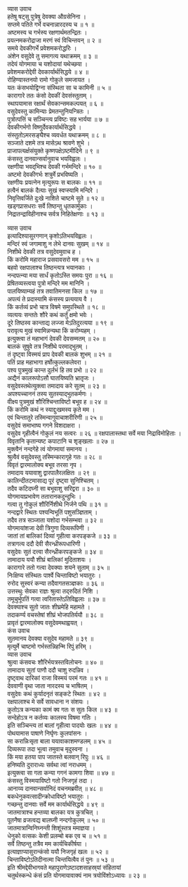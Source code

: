 व्यास उवाच  
हतेषु षट्सु पुत्रेषु देवक्या औग्रसेनिना ।  
सप्तमे पतिते गर्भे वचनान्नारदस्य च ॥ १ ॥  
अष्टमस्य च गर्भस्य रक्षणार्थमतन्द्रितः ।  
प्रयत्नमकरोद्राजा मरणं स्वं विचिन्तयन् ॥ २ ॥  
समये देवकीगर्भे प्रवेशमकरोद्धरिः ।  
अंशेन वसुदेवे तु समागत्य यथाक्रमम् ॥ ३ ॥  
तदेयं योगमाया च यशोदायां यथेच्छया ।  
प्रवेशमकरोद्देवी देवकार्यार्थसिद्धये ॥ ४ ॥  
रोहिण्यास्तनयो रामो गोकुले समजायत ।  
यतः कंसभयोद्विग्ना संस्थिता सा च कामिनी ॥ ५ ॥  
कारागारे ततः कंसो देवकीं देवसंस्तुताम् ।  
स्थापयामास रक्षार्थं सेवकान्समकल्पयत् ॥ ६ ॥  
वसुदेवस्तु कामिन्याः प्रेमतन्तुनियन्त्रितः ।  
पुत्रोत्पत्तिं च सञ्चिन्त्य प्रविष्टः सह भार्यया ॥ ७ ॥  
देवकीगर्भगो विष्णुर्देवकार्यार्थसिद्धये ।  
संस्तुतोऽमरसङ्घैश्च व्यवर्धत यथाक्रमम् ॥ ८ ॥  
सञ्जाते दशमे तत्र मासेऽथ श्रावणे शुभे ।  
प्राजापत्यर्क्षसंयुक्ते कृष्णपक्षेऽष्टमीदिने ॥ ९ ॥  
कंसस्तु दानवान्सर्वानुवाच भयविह्वलः ।  
रक्षणीया भवद्‌भिश्च देवकी गर्भमन्दिरे ॥ १० ॥  
अष्टमो देवकीगर्भः शत्रुर्मे प्रभविष्यति ।  
रक्षणीयः प्रयत्नेन मृत्युरूपः स बालकः ॥ ११ ॥  
हत्वैनं बालकं दैत्याः सुखं स्वप्स्यामि मन्दिरे ।  
निवृत्तिवर्जिते दुःखे नाशिते चाष्टमे सुते ॥ १२ ॥  
खड्गप्रासधराः सर्वे तिष्ठन्तु धृतकार्मुकाः ।  
निद्रातन्द्राविहीनाश्च सर्वत्र निहितेक्षणाः ॥ १३ ॥  
  
व्यास उवाच  
इत्यादिश्यासुरगणान् कृशोऽतिभयविह्वलः ।  
मन्दिरं स्वं जगामाशु न लेभे दानवः सुखम् ॥ १४ ॥  
निशीथे देवकी तत्र वसुदेवमुवाच ह ।  
किं करोमि महाराज प्रसवावसरो मम ॥ १५ ॥  
बहवो रक्षपालाश्च तिष्ठन्त्यत्र भयानकाः ।  
नन्दपत्न्या मया सार्धं कृतोऽस्ति समयः पुरा ॥ १६ ॥  
प्रेषितव्यस्त्वया पुत्रो मन्दिरे मम मानिनि ।  
पालयिष्याम्यहं तत्र तवातिमनसा किल ॥ १७ ॥  
अपत्यं ते प्रदास्यामि कंसस्य प्रत्ययाय वै ।  
किं कर्तव्यं प्रभो चात्र विषमे समुपस्थिते ॥ १८ ॥  
व्यत्ययः सन्ततेः शौरे कथं कर्तुं क्षमो भवेः ।  
दूरे तिष्ठस्व कान्ताद्य लज्जा मेऽतिदुरत्यया ॥ १९ ॥  
परावृत्य मुखं स्वामिन्नन्यथा किं करोम्यहम् ।  
इत्युक्त्वा तं महाभागं देवकी देवसम्मतम् ॥ २० ॥  
बालकं सुषुवे तत्र निशीथे परमाद्‌भुतम् ।  
तं दृष्ट्वा विस्मयं प्राप देवकी बालकं शुभम् ॥ २१ ॥  
पतिं प्राह महाभागा हर्षोत्कुल्लकलेवरा ।  
पश्य पुत्रमुखं कान्त दुर्लभं हि तव प्रभो ॥ २२ ॥  
अद्यैनं कालरूपोऽसौ घातयिष्यति भ्रातृजः ।  
वसुदेवस्तथेत्युक्त्वा तमादाय करे सुतम् ॥ २३ ॥  
अपश्यच्चाननं तस्य सुतस्याद्‌भुतकर्मणः ।  
वीक्ष्य पुत्रमुखं शौरिश्चिन्ताविष्टो बभूव ह ॥ २४ ॥  
किं करोमि कथं न स्याद्दुःखमस्य कृते मम ।  
एवं चिन्तातुरे तस्मिन्वागुवाचाशरीरिणी ॥ २५ ॥  
वसुदेवं समाभाष्य गगने विशदाक्षरा ।  
वसुदेव गृहीत्वैनं गोकुलं नय सत्वरः ॥ २६ ॥
रक्षपालास्तथा सर्वे मया निद्राविमोहिताः ।  
विवृतानि कृतान्यष्ट कपाटानि च शृङ्खलाः ॥ २७ ॥  
मुक्त्वैनं नन्दगेहे त्वं योगमायां समानय ।  
श्रुत्वैवं वसुदेवस्तु तस्मिन्कारागृहे गतः ॥ २८ ॥  
विवृतं द्वारमालोक्य बभूव तरसा नृप ।  
तमादाय ययावाशु द्वारपालैरलक्षितः ॥ २९ ॥  
कालिन्दीतटमासाद्य पूरं दृष्ट्वा सुनिश्चितम् ।  
तदैव कटिदघ्नी सा बभूवाशु सरिद्वरा ॥ ३० ॥  
योगमायाप्रभावेण ततारानकदुन्दुभिः ।  
गत्वा तु गोकुलं शौरिर्निशीथे निर्जने पथि ॥ ३१ ॥  
नन्दद्वारे स्थितः पश्यन्विभूतिं पशुसञ्ज्ञिताम् ।  
तदैव तत्र सञ्जाता यशोदा गर्भसम्भवा ॥ ३२ ॥  
योगमायांशजा देवी त्रिगुणा दिव्यरूपिणी ।  
जातां तां बालिकां दिव्यां गृहीत्वा करपङ्कजे ॥ ३३ ॥  
तत्रागत्य ददौ देवी सैरन्ध्रीरूपधारिणी ।  
वसुदेवः सुतं दत्त्वा सैरन्ध्रीकरपङ्कजे ॥ ३४ ॥  
तामादाय ययौ शीघ्रं बालिकां मुदिताशयः ।  
कारागारे ततो गत्वा देवक्याः शयने सुताम् ॥ ३५ ॥  
निःक्षिप्य संस्थितः पार्श्वे चिन्ताविष्टो भयातुरः ।  
रुरोद सुस्वरं कन्या तदैवागतसञ्ज्ञकाः ॥ ३६ ॥  
उत्तस्थुः सेवका राज्ञः श्रुत्वा तद्‌रुदितं निशि ।  
तमूचुर्भूपतिं गत्वा त्वरितास्तेऽतिविह्वलाः ॥ ३७ ॥  
देवक्याश्च सुतो जातः शीघ्रमेहि महामते ।  
तदाकर्ण्य वचस्तेषां शीघ्रं भोजपतिर्ययौ ॥ ३८ ॥  
प्रावृतं द्वारमालोक्य वसुदेवमथाह्वयत् ।  
कंस उवाच  
सुतमानय देवक्या वसुदेव महामते ॥ ३९ ॥  
मृत्युर्मे चाष्टमो गर्भस्तन्निहन्मि रिपुं हरिम् ।  
व्यास उवाच  
श्रुत्वा कंसवचः शौरिर्भयत्रस्तविलोचनः ॥ ४० ॥  
तामादाय सुतां पाणौ ददौ चाशु रुदन्निव ।  
दृष्ट्वाथ दारिकां राजा विस्मयं परमं गतः ॥ ४१ ॥  
देववाणी वृथा जाता नारदस्य च भाषितम् ।  
वसुदेवः कथं कुर्यादनृतं सङ्कटे स्थितः ॥ ४२ ॥  
रक्षपालाश्च मे सर्वे सावधाना न संशयः ।  
कुतोऽत्र कन्यका कामं क्व गतः स सुतः किल ॥ ४३ ॥  
सन्देहोऽत्र न कर्तव्यः कालस्य विषमा गतिः ।  
इति सञ्चिन्त्य तां बालां गृहीत्वा पादयोः खलः ॥ ४४ ॥  
पोथयामास पाषाणे निर्घृणः कुलपांसनः ।  
सा करान्निःसृता बाला ययावाकाशमण्डलम् ॥ ४५ ॥  
दिव्यरूपा तदा भूत्वा तमुवाच मृदुस्वना ।  
किं मया हतया पाप जातस्ते बलवान् रिपुः ॥ ४६ ॥  
हनिष्यति दुराराध्यः सर्वथा त्वां नराधमम् ।  
इत्युक्त्वा सा गता कन्या गगनं कामगा शिवा ॥ ४७ ॥  
कंसस्तु विस्मयाविष्टो गतो निजगृहं तदा ।  
आनाय्य दानवान्सर्वानिदं वचनमब्रवीत् ॥ ४८ ॥  
बकधेनुकवत्सादीन्क्रोधाविष्टो भयातुरः ।  
गच्छन्तु दानवाः सर्वे मम कार्यार्थसिद्धये ॥ ४९ ॥  
जातमात्राश्च हन्तव्या बालका यत्र कुत्रचित् ।  
पूतनैषा व्रजत्वद्य बालघ्नी नन्दगोकुलम् ॥ ५० ॥  
जातमात्रान्विनिघ्नन्ती शिशूंस्तत्र ममाज्ञया ।  
धेनुको वत्सकः केशी प्रलम्बो बक एव च ॥ ५१ ॥  
सर्वे तिष्ठन्तु तत्रैव मम कार्यचिकीर्षया ।  
इत्याज्ञाप्यासुरान्कंसो ययौ निजगृहं खलः ॥ ५२ ॥  
चिन्ताविष्टोऽतिदीनात्मा चिन्तयित्वैव तं पुनः ॥ ५३ ॥  
इति श्रीमद्देवीभागवते महापुराणेऽष्टादशसाहस्र्यां संहितायां  
चतुर्थस्कन्धे कंसं प्रति योगमायावाक्यं नाम त्रयोविंशोऽध्यायः ॥ २३ ॥
